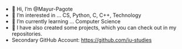 - 👋 Hi, I’m @Mayur-Pagote
- 👀 I’m interested in ... CS, Python, C, C++, Technology
- 🌱 I’m currently learning ... Computer Science
- 🌟 I have also created some projects, which you can check out in my repositories.
- Secondary GitHub Account: https://github.com/iu-studies

<!---
Mayur-Pagote/Mayur-Pagote is a ✨ special ✨ repository because its `README.md` (this file) appears on your GitHub profile.
You can click the Preview link to take a look at your changes.
--->
